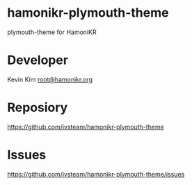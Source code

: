 # hamonikr-plymouth-theme

plymouth-theme for HamoniKR 

# Developer

Kevin Kim <root@hamonikr.org>

# Reposiory

https://github.com/ivsteam/hamonikr-plymouth-theme


# Issues

https://github.com/ivsteam/hamonikr-plymouth-theme/issues
